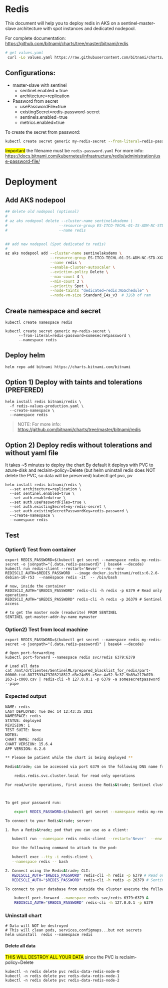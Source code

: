 # Redis

This document will help you to deploy redis in AKS on a sentinel-master-slave architecture with spot instances and dedicated nodepool.

For complete documentation: https://github.com/bitnami/charts/tree/master/bitnami/redis

```bash
# get values.yaml
 curl -Lo values.yaml https://raw.githubusercontent.com/bitnami/charts/master/bitnami/redis/values.yaml
 ```

 ## Configurations:

  - master-slave with sentinel
    - sentinel.enabled = true
    - architecture=replication
 - Password from secret
    - usePasswordFile=true
    - existingSecret=redis-password-secret
    - sentinels.enabled=true
    - metrics.enabled=true

To create the secret from password:

```bash
kubectl create secret generic my-redis-secret --from-literal=redis-password=somesecretpassword
```

<mark>Important</mark> the filename must be `redis-password.yaml` For more info: https://docs.bitnami.com/kubernetes/infrastructure/redis/administration/use-password-file/

# Deployment

## Add AKS nodepool

```bash
## delete old nodepool (optional)
#
# az aks nodepool delete --cluster-name sentinelaksdemo \
#                       --resource-group ES-ITCO-TECHL-01-IS-ADM-NC-STD-XXX \
#                       --name redis
    

## add new nodepool (Spot dedicated to redis)
#
az aks nodepool add --cluster-name sentinelaksdemo \
                    --resource-group ES-ITCO-TECHL-01-IS-ADM-NC-STD-XXX \
                    --name redis \
                    --enable-cluster-autoscaler \
                    --eviction-policy Delete \
                    --max-count 4 \
                    --min-count 3 \
                    --priority Spot \
                    --node-taints "dedicated=redis:NoSchedule" \
                    --node-vm-size Standard_E4s_v3	# 32Gb of ram
```

## Create namespace and secret
```
kubectl create namespace redis

kubectl create secret generic my-redis-secret \
      --from-literal=redis-password=somesecretpassword \
      --namespace redis

```
## Deploy helm

```
helm repo add bitnami https://charts.bitnami.com/bitnami
```

## Option 1) Deploy with taints and tolerations (PREFERED)

```
helm install redis bitnami/redis \
  -f redis-values-production.yaml \
  --create-namespace \
  --namespace redis
```

>NOTE: For more info: https://github.com/bitnami/charts/tree/master/bitnami/redis

## Option 2) Deploy redis without tolerations and without yaml file
 It takes ~5 minutes to deploy the chart
 By default it deploys with PVC to azure-disk and reclaim-policy=Delete (but helm uninstall redis does NOT delete the PVC, so data will be preserved)
  kubectl get pvc, pv

```
helm install redis bitnami/redis \
  --set architecture=replication \
  --set sentinel.enabled=true \
  --set auth.enabled=true \
  --set auth.usePasswordFiles=true \
  --set auth.existingSecret=my-redis-secret \
  --set auth.existingSecretPasswordKey=redis-password \
  --create-namespace \
  --namespace redis
```
## Test

### Option1) Test from container
```
export REDIS_PASSWORD=$(kubectl get secret --namespace redis my-redis-secret -o jsonpath="{.data.redis-password}" | base64 --decode)
kubectl run redis-client --restart='Never' --rm --env REDISCLI_AUTH=$REDIS_PASSWORD  --image docker.io/bitnami/redis:6.2.6-debian-10-r53  --namespace redis -it  -- /bin/bash 

# now, inside the container
REDISCLI_AUTH="$REDIS_PASSWORD" redis-cli -h redis -p 6379 # Read only operations
REDISCLI_AUTH="$REDIS_PASSWORD" redis-cli -h redis -p 26379 # Sentinel access

# to get the master node (readwrite) FROM SENTINEL
SENTINEL get-master-addr-by-name mymaster

```
### Option2) Test from local machine

``` 
export REDIS_PASSWORD=$(kubectl get secret --namespace redis my-redis-secret -o jsonpath="{.data.redis-password}" | base64 --decode)

# Open port-forwarding 
kubectl port-forward --namespace redis svc/redis 6379:6379 

# Load all data
cat /mnt/d/Clientes/SentinelML/prepared_blacklist_for_redis/part-00000-tid-8877533473703218517-d3e24d59-c5ee-4a52-9c37-9b89a217b070-263-1-c000.csv | redis-cli -h 127.0.0.1 -p 6379 -a somesecretpassword --pipe

```


### Expected output

```bash
NAME: redis
LAST DEPLOYED: Tue Dec 14 12:43:35 2021
NAMESPACE: redis
STATUS: deployed
REVISION: 1
TEST SUITE: None
NOTES:
CHART NAME: redis
CHART VERSION: 15.6.4
APP VERSION: 6.2.6

** Please be patient while the chart is being deployed **

Redis&trade; can be accessed via port 6379 on the following DNS name from within your cluster:

    redis.redis.svc.cluster.local for read only operations

For read/write operations, first access the Redis&trade; Sentinel cluster, which is available in port 26379 using the same domain name above.



To get your password run:

    export REDIS_PASSWORD=$(kubectl get secret --namespace redis my-redis-secret -o jsonpath="{.data.redis-password}" | base64 --decode)

To connect to your Redis&trade; server:

1. Run a Redis&trade; pod that you can use as a client:

   kubectl run --namespace redis redis-client --restart='Never'  --env REDISCLI_AUTH=$REDIS_PASSWORD  --image docker.io/bitnami/redis:6.2.6-debian-10-r53 --command -- sleep infinity

   Use the following command to attach to the pod:

   kubectl exec --tty -i redis-client \
   --namespace redis -- bash

2. Connect using the Redis&trade; CLI:
   REDISCLI_AUTH="$REDIS_PASSWORD" redis-cli -h redis -p 6379 # Read only operations
   REDISCLI_AUTH="$REDIS_PASSWORD" redis-cli -h redis -p 26379 # Sentinel access

To connect to your database from outside the cluster execute the following commands:

    kubectl port-forward --namespace redis svc/redis 6379:6379 &
    REDISCLI_AUTH="$REDIS_PASSWORD" redis-cli -h 127.0.0.1 -p 6379
```

### Uninstall chart

```
# Data will NOT be destroyed
# This will clean pods, services,configmaps...but not secrets
helm uninstall  redis --namespace redis
```

#### Delete all data

<mark>THIS WILL DESTROY ALL YOUR DATA</mark> since the PVC is reclaim-policy=Delete
```
kubectl -n redis delete pvc redis-data-redis-node-0
kubectl -n redis delete pvc redis-data-redis-node-1
kubectl -n redis delete pvc redis-data-redis-node-2
```